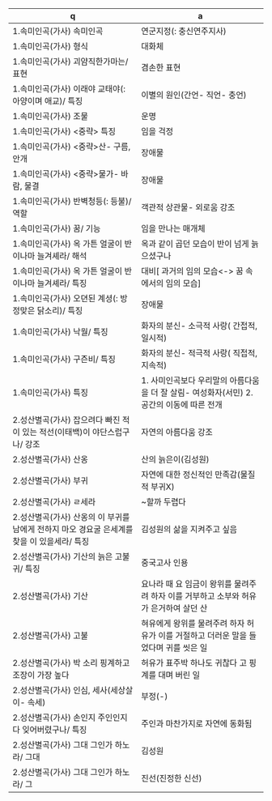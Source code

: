 q | a
---|---
1.속미인곡(가사)​ 속미인곡	| 연군지정(: 충신연주지사)
1.속미인곡(가사)​ 형식	| 대화체
1.속미인곡(가사)​ 괴얌직한가마는/ 표현	| 겸손한 표현
1.속미인곡(가사)​ 이래야 교태야(: 아양이며 애교)/ 특징	| 이별의 원인(간언- 직언- 충언)
1.속미인곡(가사)​ 조물	| 운명
1.속미인곡(가사)​ <중략> 특징	| 임을 걱정
1.속미인곡(가사)​ <중략>산- 구름, 안개	| 장애물
1.속미인곡(가사)​ <중략>물가- 바람, 물결	| 장애물
1.속미인곡(가사)​ 반벽청등(: 등불)/ 역할	| 객관적 상관물- 외로움 강조
​1.속미인곡(가사)​ 꿈/ 기능	| 임을 만나는 매개체
1.속미인곡(가사)​ 옥 가튼 얼굴이 반이나마 늘겨셰라/ 해석	| 옥과 같이 곱던 모습이 반이 넘게 늙으셨구나
1.속미인곡(가사)​ 옥 가튼 얼굴이 반이나마 늘겨셰라/ 특징	| 대비[ 과거의 임의 모습<-> 꿈 속에서의 임의 모습]
1.속미인곡(가사)​ 오뎐된 계셩(: 방정맞은 닭소리)/ 특징	| 장애물
1.속미인곡(가사)​ 낙월/ 특징	| 화자의 분신- 소극적 사랑( 간접적, 일시적)
1.속미인곡(가사)​ 구즌비/ 특징	| 화자의 분신- 적극적 사랑( 직접적, 지속적)
1.속미인곡(가사)​​ 특징	| 1. 사미인곡보다 우리말의 아름다움을 더 잘 살림- 여성화자(서민) 2. 공간의 이동에 따른 전개
2.성산별곡(가사) 잡으려다 빠진 적이 있는 적선(이태백)이 야단스럽구나/ 강조	| 자연의 아름다움 강조
2.성산별곡(가사)​ 산옹	| 산의 늙은이(김성원)
2.성산별곡(가사)​ 부귀	| 자연에 대한 정신적인 만족감(물질적 부귀X)
2.성산별곡(가사)​ ㄹ세라	| ~할까 두렵다
2.성산별곡(가사)​ 산옹의 이 부귀를 남에게 전하지 마오 경요굴 은세계를 찾을 이 있을세라/ 특징	| 김성원의 삶을 지켜주고 싶음
2.성산별곡(가사)​ 기산의 늙은 고불 귀/ 특징	| 중국고사 인용
2.성산별곡(가사)​ 기산	| 요나라 때 요 임금이 왕위를 물려주려 하자 이를 거부하고 소부와 허유가 은거하여 살던 산
2.성산별곡(가사)​​ 고불	| 혀유에게 왕위를 물려주려 하자 허유가 이를 거절하고 더러운 말을 들었다며 귀를 씻은 일
2.성산별곡(가사)​​ 박 소리 핑계하고 조장이 가장 높다	| 허유가 표주박 하나도 귀찮다 고 핑계를 대며 버린 일
2.성산별곡(가사)​​ 인심, 세사(세상살이- 속세)	| 부정(-)
2.성산별곡(가사)​​ 손인지 주인인지 다 잊어버렸구나/ 특징	| 주인과 마찬가지로 자연에 동화됨
2.성산별곡(가사)​​ 그대 그인가 하노라/ 그대	| 김성원
2.성산별곡(가사)​​ 그대 그인가 하노라/ 그	| 진선(진정한 신선)